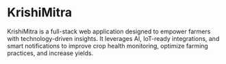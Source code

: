 # KrishiMitra
KrishiMitra is a full-stack web application designed to empower farmers with technology-driven insights.   It leverages AI, IoT-ready integrations, and smart notifications to improve crop health monitoring, optimize farming practices, and increase yields.
